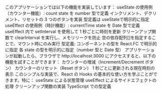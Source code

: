 このアプリケーションでは以下の機能を実装しています：
useState の使用例（カウンター機能）:
count state を number 型で定義
インクリメント、デクリメント、リセットの 3 つのボタンを実装
型定義は useState<number>で明示的に指定
useEffect の使用例（時計機能）:
currentTime state を Date 型で定義
useEffect 内で setInterval を使用して 1 秒ごとに時刻を更新
クリーンアップ関数で clearInterval を実行し、メモリリークを防止
空の依存配列[]を指定することで、マウント時にのみ実行
型定義:
コンポーネントの型を React.FC で明示的に指定
各 state の型を明示的に指定（number 型と Date 型）
アプリケーションが起動したら、ブラウザで http://localhost:3000 にアクセスすると、以下の機能を試すことができます：
カウンターの増減（Increment/Decrement ボタン）
カウンターのリセット（Reset ボタン）
1 秒ごとに更新される現在時刻の表示
このシンプルな実装で、React の Hooks の基本的な使い方を学ぶことができます。特に：
useState による状態管理
useEffect によるサイドエフェクトの処理
クリーンアップ関数の実装
TypeScript での型定義
